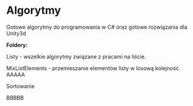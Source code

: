 # Algorytmy
Gotowe algorytmy do programowania w C# oraz gotowe rozwiązania dla Unity3d

**Foldery:** <br>
<p>Listy - wszelkie algorytmy związane z pracami na liście.</p>
MixListElements - przemieszanie elementów listy w losową kolejność.
AAAAA
<p>Sortowanie</p>
BBBBB
<br/>
